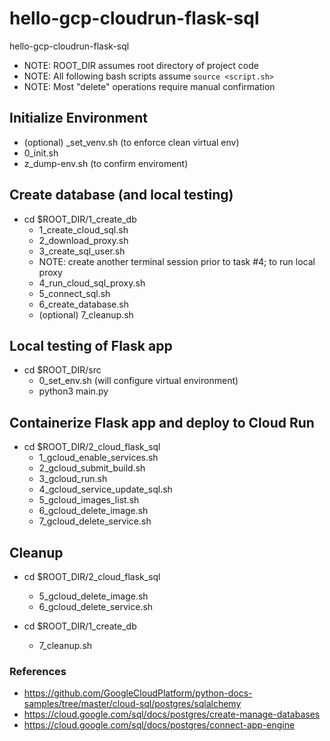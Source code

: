 # hello-gcp-cloudrun-flask-sql
hello-gcp-cloudrun-flask-sql

- NOTE: ROOT_DIR assumes root directory of project code
- NOTE: All following bash scripts assume `source <script.sh>`
- NOTE: Most "delete" operations require manual confirmation

## Initialize Environment
- (optional) _set_venv.sh (to enforce clean virtual env)
- 0_init.sh
- z_dump-env.sh (to confirm enviroment)

## Create database (and local testing)
- cd $ROOT_DIR/1_create_db
  - 1_create_cloud_sql.sh
  - 2_download_proxy.sh
  - 3_create_sql_user.sh
  - NOTE:  create another terminal session prior to task #4; to run local proxy
  - 4_run_cloud_sql_proxy.sh
  - 5_connect_sql.sh
  - 6_create_database.sh
  - (optional) 7_cleanup.sh

## Local testing of Flask app
- cd $ROOT_DIR/src 
  - 0_set_env.sh (will configure virtual environment)
  - python3 main.py
  
## Containerize Flask app and deploy to Cloud Run
- cd $ROOT_DIR/2_cloud_flask_sql
  - 1_gcloud_enable_services.sh
  - 2_gcloud_submit_build.sh
  - 3_gcloud_run.sh
  - 4_gcloud_service_update_sql.sh
  - 5_gcloud_images_list.sh
  - 6_gcloud_delete_image.sh
  - 7_gcloud_delete_service.sh

## Cleanup
- cd $ROOT_DIR/2_cloud_flask_sql
  - 5_gcloud_delete_image.sh
  - 6_gcloud_delete_service.sh

- cd $ROOT_DIR/1_create_db
  - 7_cleanup.sh

### References
- https://github.com/GoogleCloudPlatform/python-docs-samples/tree/master/cloud-sql/postgres/sqlalchemy
- https://cloud.google.com/sql/docs/postgres/create-manage-databases
- https://cloud.google.com/sql/docs/postgres/connect-app-engine
